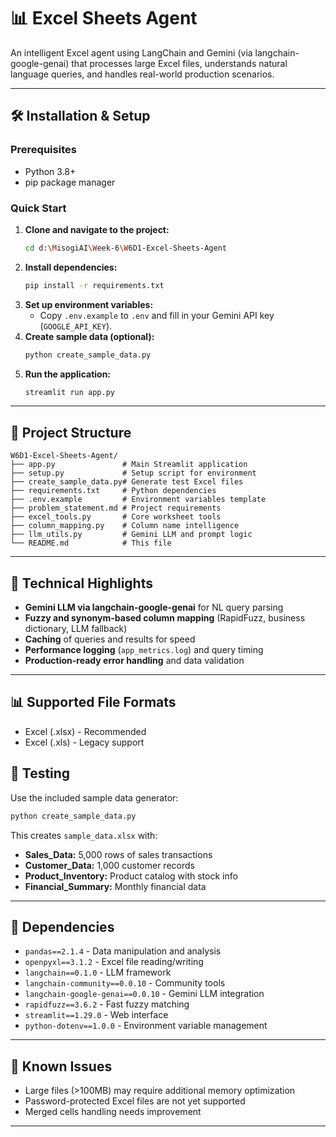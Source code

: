 # 📊 Excel Sheets Agent

An intelligent Excel agent using LangChain and Gemini (via langchain-google-genai) that processes large Excel files, understands natural language queries, and handles real-world production scenarios.

---

## 🛠️ Installation & Setup

### Prerequisites
- Python 3.8+
- pip package manager

### Quick Start
1. **Clone and navigate to the project:**
   ```bash
   cd d:\MisogiAI\Week-6\W6D1-Excel-Sheets-Agent
   ```
2. **Install dependencies:**
   ```bash
   pip install -r requirements.txt
   ```
3. **Set up environment variables:**
   - Copy `.env.example` to `.env` and fill in your Gemini API key (`GOOGLE_API_KEY`).
4. **Create sample data (optional):**
   ```bash
   python create_sample_data.py
   ```
5. **Run the application:**
   ```bash
   streamlit run app.py
   ```

---

## 📁 Project Structure
```
W6D1-Excel-Sheets-Agent/
├── app.py               # Main Streamlit application
├── setup.py             # Setup script for environment
├── create_sample_data.py# Generate test Excel files
├── requirements.txt     # Python dependencies
├── .env.example         # Environment variables template
├── problem_statement.md # Project requirements
├── excel_tools.py       # Core worksheet tools
├── column_mapping.py    # Column name intelligence
├── llm_utils.py         # Gemini LLM and prompt logic
└── README.md            # This file
```

---

## 🔧 Technical Highlights
- **Gemini LLM via langchain-google-genai** for NL query parsing
- **Fuzzy and synonym-based column mapping** (RapidFuzz, business dictionary, LLM fallback)
- **Caching** of queries and results for speed
- **Performance logging** (`app_metrics.log`) and query timing
- **Production-ready error handling** and data validation

---

## 📊 Supported File Formats
- Excel (.xlsx) - Recommended
- Excel (.xls) - Legacy support

## 🧪 Testing
Use the included sample data generator:
```bash
python create_sample_data.py
```
This creates `sample_data.xlsx` with:
- **Sales_Data:** 5,000 rows of sales transactions
- **Customer_Data:** 1,000 customer records
- **Product_Inventory:** Product catalog with stock info
- **Financial_Summary:** Monthly financial data

---

## 📝 Dependencies
- `pandas==2.1.4` - Data manipulation and analysis
- `openpyxl==3.1.2` - Excel file reading/writing
- `langchain==0.1.0` - LLM framework
- `langchain-community==0.0.10` - Community tools
- `langchain-google-genai==0.0.10` - Gemini LLM integration
- `rapidfuzz==3.6.2` - Fast fuzzy matching
- `streamlit==1.29.0` - Web interface
- `python-dotenv==1.0.0` - Environment variable management

---

## 🐛 Known Issues
- Large files (>100MB) may require additional memory optimization
- Password-protected Excel files are not yet supported
- Merged cells handling needs improvement

---
